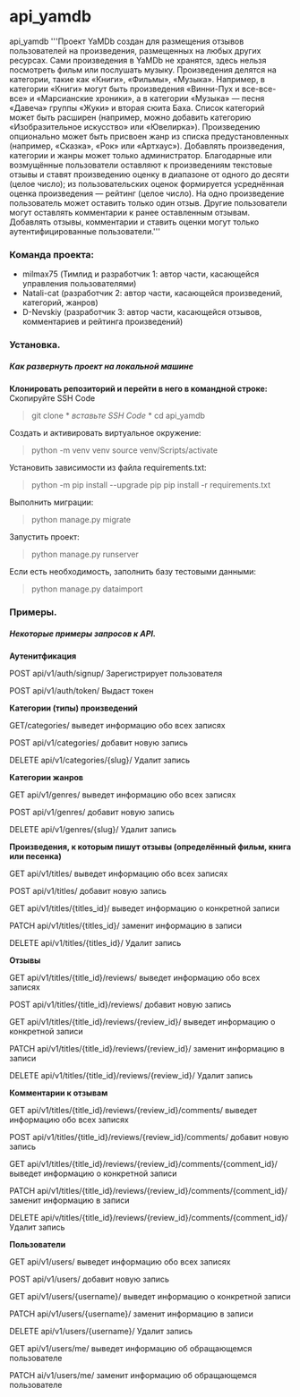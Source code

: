 # api_yamdb
api_yamdb
'''Проект YaMDb создан для размещения отзывов пользователей на произведения, размещенных на любых других ресурсах. Сами произведения в YaMDb не хранятся, здесь нельзя посмотреть фильм или послушать музыку.
Произведения делятся на категории, такие как «Книги», «Фильмы», «Музыка». Например, в категории «Книги» могут быть произведения «Винни-Пух и все-все-все» и «Марсианские хроники», а в категории «Музыка» — песня «Давеча» группы «Жуки» и вторая сюита Баха. Список категорий может быть расширен (например, можно добавить категорию «Изобразительное искусство» или «Ювелирка»).
Произведению опционально может быть присвоен жанр из списка предустановленных (например, «Сказка», «Рок» или «Артхаус»).
Добавлять произведения, категории и жанры может только администратор.
Благодарные или возмущённые пользователи оставляют к произведениям текстовые отзывы и ставят произведению оценку в диапазоне от одного до десяти (целое число); из пользовательских оценок формируется усреднённая оценка произведения — рейтинг (целое число). На одно произведение пользователь может оставить только один отзыв.
Другие пользователи могут оставлять комментарии к ранее оставленным отзывам.
Добавлять отзывы, комментарии и ставить оценки могут только аутентифицированные пользователи.'''

### Команда проекта:
- milmax75 (Тимлид и разработчик 1: автор части, касающейся управления пользователями)
- Natali-cat (разработчик 2: автор части, касающейся произведений, категорий, жанров)
- D-Nevskiy (разработчик 3: автор части, касающейся отзывов, комментариев и рейтинга произведений)


### Установка.
##### Как развернуть проект на локальной машине

**Клонировать репозиторий и перейти в него в командной строке:**
Скопируйте SSH Code
> git clone * *вставьте SSH Code* *
> cd api_yamdb

Cоздать и активировать виртуальное окружение:
> python -m venv venv
> source venv/Scripts/activate

Установить зависимости из файла requirements.txt:
> python -m pip install --upgrade pip
> pip install -r requirements.txt

Выполнить миграции:
> python manage.py migrate

Запустить проект:
> python manage.py runserver

Если есть необходимость, заполнить базу тестовыми данными:
>python manage.py dataimport

### Примеры.
##### Некоторые примеры запросов к API.

**Аутенитфикация**

POST api/v1/auth/signup/
Зарегистрирует пользователя

POST api/v1/auth/token/
Выдаст токен


**Категории (типы) произведений**

GET/categories/
выведет информацию обо всех записях

POST api/v1/categories/
добавит новую запись

DELETE api/v1/categories/{slug}/
Удалит запись


**Категории жанров**

GET api/v1/genres/
выведет информацию обо всех записях

POST api/v1/genres/
добавит новую запись

DELETE api/v1/genres/{slug}/
Удалит запись


**Произведения, к которым пишут отзывы (определённый фильм, книга или песенка)**

GET api/v1/titles/
выведет информацию обо всех записях

POST api/v1/titles/
добавит новую запись

GET api/v1/titles/{titles_id}/
выведет информацию о конкретной записи

PATCH api/v1/titles/{titles_id}/
заменит информацию в записи

DELETE api/v1/titles/{titles_id}/
Удалит запись


**Отзывы**

GET api/v1/titles/{title_id}/reviews/
выведет информацию обо всех записях

POST api/v1/titles/{title_id}/reviews/
добавит новую запись

GET api/v1/titles/{title_id}/reviews/{review_id}/
выведет информацию о конкретной записи

PATCH api/v1/titles/{title_id}/reviews/{review_id}/
заменит информацию в записи

DELETE api/v1/titles/{title_id}/reviews/{review_id}/
Удалит запись


**Комментарии к отзывам**

GET api/v1/titles/{title_id}/reviews/{review_id}/comments/
выведет информацию обо всех записях

POST api/v1/titles/{title_id}/reviews/{review_id}/comments/
добавит новую запись

GET api/v1/titles/{title_id}/reviews/{review_id}/comments/{comment_id}/
выведет информацию о конкретной записи

PATCH api/v1/titles/{title_id}/reviews/{review_id}/comments/{comment_id}/
заменит информацию в записи

DELETE api/v/titles/{title_id}/reviews/{review_id}/comments/{comment_id}/
Удалит запись


**Пользователи**

GET api/v1/users/
выведет информацию обо всех записях

POST api/v1/users/
добавит новую запись

GET api/v1/users/{username}/
выведет информацию о конкретной записи

PATCH api/v1/users/{username}/
заменит информацию в записи

DELETE api/v1/users/{username}/
Удалит запись

GET api/v1/users/me/
выведет информацию об обращающемся пользователе

PATCH ai/v1/users/me/
заменит информацию об обращающемся пользователе
